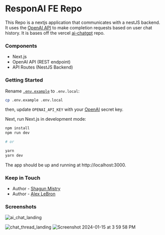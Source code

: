 # ResponAI FE Repo

This Repo is a nextjs application that communicates with a nestJS backend. It uses the [OpenAI API](https://beta.openai.com/docs/api-reference/completions/create) to make completion requests based on user chat history.
It is bases off the vercel [ai-chatgpt](https://github.com/vercel/examples/tree/main/solutions/ai-chatgpt) repo.

### Components

- Next.js
- OpenAI API (REST endpoint)
- API Routes (NestJS Backend)

### Getting Started

Rename [`.env.example`](.env.example) to `.env.local`:

```bash
cp .env.example .env.local
```

then, update `OPENAI_API_KEY` with your [OpenAI](https://beta.openai.com/account/api-keys) secret key.

Next, run Next.js in development mode:

```bash
npm install
npm run dev

# or

yarn
yarn dev
```

The app should be up and running at http://localhost:3000.

### Keep in Touch
- Author - [Shagun Mistry](https://twitter.com/mistry_shagun)
- Author - [Alex LeBron](https://twitter.com/lebron_tech)

### Screenshots
![ai_chat_landing](https://github.com/Genie-Technologies/ai-chat-next/assets/14829509/d7648ad1-e88c-47e9-a94c-24c714342292)

![chat_thread_landing](https://github.com/Genie-Technologies/ai-chat-next/assets/14829509/86e00d3f-cba6-4dc6-aa45-3d0b73e70d38)
![Screenshot 2024-01-15 at 3 59 58 PM](https://github.com/Genie-Technologies/ai-chat-next/assets/14829509/96db6265-13ee-44b2-b2af-8447f7eec359)
